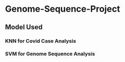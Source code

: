 # Genome-Sequence-Project
## Model Used
### KNN for Covid Case Analysis
### SVM for Genome Sequence Analysis
